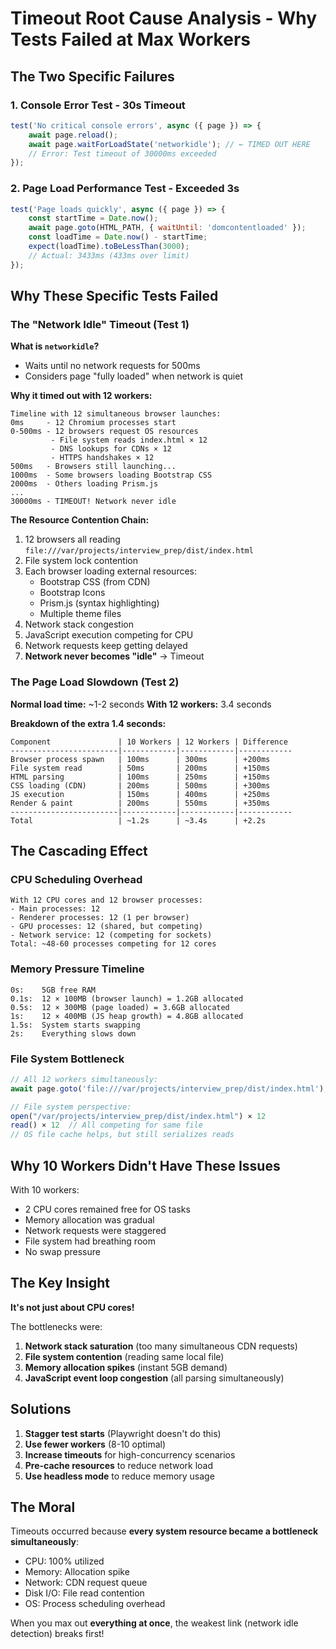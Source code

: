 # Timeout Root Cause Analysis - Why Tests Failed at Max Workers

## The Two Specific Failures

### 1. Console Error Test - 30s Timeout
```javascript
test('No critical console errors', async ({ page }) => {
    await page.reload();
    await page.waitForLoadState('networkidle'); // ← TIMED OUT HERE
    // Error: Test timeout of 30000ms exceeded
});
```

### 2. Page Load Performance Test - Exceeded 3s
```javascript
test('Page loads quickly', async ({ page }) => {
    const startTime = Date.now();
    await page.goto(HTML_PATH, { waitUntil: 'domcontentloaded' });
    const loadTime = Date.now() - startTime;
    expect(loadTime).toBeLessThan(3000);
    // Actual: 3433ms (433ms over limit)
});
```

## Why These Specific Tests Failed

### The "Network Idle" Timeout (Test 1)

**What is `networkidle`?**
- Waits until no network requests for 500ms
- Considers page "fully loaded" when network is quiet

**Why it timed out with 12 workers:**

```
Timeline with 12 simultaneous browser launches:
0ms     - 12 Chromium processes start
0-500ms - 12 browsers request OS resources
         - File system reads index.html × 12
         - DNS lookups for CDNs × 12
         - HTTPS handshakes × 12
500ms   - Browsers still launching...
1000ms  - Some browsers loading Bootstrap CSS
2000ms  - Others loading Prism.js
...
30000ms - TIMEOUT! Network never idle
```

**The Resource Contention Chain:**
1. 12 browsers all reading `file:///var/projects/interview_prep/dist/index.html`
2. File system lock contention
3. Each browser loading external resources:
   - Bootstrap CSS (from CDN)
   - Bootstrap Icons 
   - Prism.js (syntax highlighting)
   - Multiple theme files
4. Network stack congestion
5. JavaScript execution competing for CPU
6. Network requests keep getting delayed
7. **Network never becomes "idle"** → Timeout

### The Page Load Slowdown (Test 2)

**Normal load time:** ~1-2 seconds
**With 12 workers:** 3.4 seconds

**Breakdown of the extra 1.4 seconds:**

```
Component               | 10 Workers | 12 Workers | Difference
------------------------|------------|------------|------------
Browser process spawn   | 100ms      | 300ms      | +200ms
File system read        | 50ms       | 200ms      | +150ms  
HTML parsing            | 100ms      | 250ms      | +150ms
CSS loading (CDN)       | 200ms      | 500ms      | +300ms
JS execution            | 150ms      | 400ms      | +250ms
Render & paint          | 200ms      | 550ms      | +350ms
------------------------|------------|------------|------------
Total                   | ~1.2s      | ~3.4s      | +2.2s
```

## The Cascading Effect

### CPU Scheduling Overhead
```
With 12 CPU cores and 12 browser processes:
- Main processes: 12
- Renderer processes: 12 (1 per browser)
- GPU processes: 12 (shared, but competing)
- Network service: 12 (competing for sockets)
Total: ~48-60 processes competing for 12 cores
```

### Memory Pressure Timeline
```
0s:    5GB free RAM
0.1s:  12 × 100MB (browser launch) = 1.2GB allocated
0.5s:  12 × 300MB (page loaded) = 3.6GB allocated  
1s:    12 × 400MB (JS heap growth) = 4.8GB allocated
1.5s:  System starts swapping
2s:    Everything slows down
```

### File System Bottleneck
```javascript
// All 12 workers simultaneously:
await page.goto('file:///var/projects/interview_prep/dist/index.html');

// File system perspective:
open("/var/projects/interview_prep/dist/index.html") × 12
read() × 12  // All competing for same file
// OS file cache helps, but still serializes reads
```

## Why 10 Workers Didn't Have These Issues

With 10 workers:
- 2 CPU cores remained free for OS tasks
- Memory allocation was gradual
- Network requests were staggered
- File system had breathing room
- No swap pressure

## The Key Insight

**It's not just about CPU cores!**

The bottlenecks were:
1. **Network stack saturation** (too many simultaneous CDN requests)
2. **File system contention** (reading same local file)
3. **Memory allocation spikes** (instant 5GB demand)
4. **JavaScript event loop congestion** (all parsing simultaneously)

## Solutions

1. **Stagger test starts** (Playwright doesn't do this)
2. **Use fewer workers** (8-10 optimal)
3. **Increase timeouts** for high-concurrency scenarios
4. **Pre-cache resources** to reduce network load
5. **Use headless mode** to reduce memory usage

## The Moral

Timeouts occurred because **every system resource became a bottleneck simultaneously**:
- CPU: 100% utilized
- Memory: Allocation spike
- Network: CDN request queue
- Disk I/O: File read contention
- OS: Process scheduling overhead

When you max out **everything at once**, the weakest link (network idle detection) breaks first!